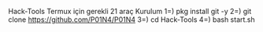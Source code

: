 
Hack-Tools
Termux için gerekli 21 araç
Kurulum
1=) pkg install git -y
2=) git clone https://github.com/P01N4/P01N4
3=) cd Hack-Tools
4=) bash start.sh
